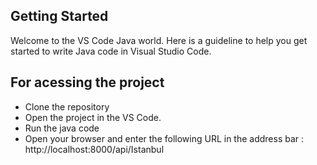 ## Getting Started

Welcome to the VS Code Java world. Here is a guideline to help you get started to write Java code in Visual Studio Code.

## For acessing the project

- Clone the repository
- Open the project in the VS Code.
- Run the java code
- Open your browser and enter the following URL in the address bar :  http://localhost:8000/api/Istanbul

